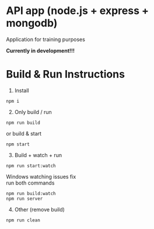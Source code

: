 # API app (node.js + express + mongodb)

Application for training purposes 

<b>Currently in development!!!</b>

# Build & Run Instructions
1. Install
```
npm i
```

2. Only build / run

```
npm run build
```
or build & start
```
npm start
```

3. Build + watch + run
```
npm run start:watch
```
Windows watching issues fix<br>run both commands
```
npm run build:watch
npm run server
```

4. Other (remove build)
```
npm run clean
```

